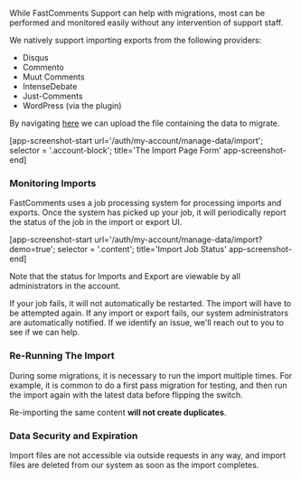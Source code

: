 While FastComments Support can help with migrations, most can be performed and monitored easily without any intervention
of support staff.

We natively support importing exports from the following providers:

- Disqus
- Commento
- Muut Comments
- IntenseDebate
- Just-Comments
- WordPress (via the plugin)

By navigating [here](https://fastcomments.com/auth/my-account/manage-data/import) we can upload the file containing the data to migrate.

[app-screenshot-start url='/auth/my-account/manage-data/import'; selector = '.account-block'; title='The Import Page Form' app-screenshot-end]

### Monitoring Imports

FastComments uses a job processing system for processing imports and exports. Once the system has picked up your job, it will
periodically report the status of the job in the import or export UI.

[app-screenshot-start url='/auth/my-account/manage-data/import?demo=true'; selector = '.content'; title='Import Job Status' app-screenshot-end]

Note that the status for Imports and Export are viewable by all administrators in the account.

If your job fails, it will not automatically be restarted. The import will have to be attempted again. If any import or export fails,
our system administrators are automatically notified. If we identify an issue, we'll reach out to you to see if we can help.

### Re-Running The Import

During some migrations, it is necessary to run the import multiple times. For example, it is common to do a first pass
migration for testing, and then run the import again with the latest data before flipping the switch.

Re-importing the same content **will not create duplicates**.

### Data Security and Expiration

Import files are not accessible via outside requests in any way, and import files are deleted from our system as soon as
the import completes.
